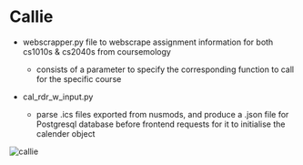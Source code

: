 # Callie
- webscrapper.py file to webscrape assignment information for both cs1010s & cs2040s from coursemology
    - consists of a parameter to specify the corresponding function to call for the specific course
  
- cal_rdr_w_input.py
    - parse .ics files exported from nusmods, and produce a .json file for Postgresql database before frontend requests for it to initialise the calender object

![callie](C:\Users\zouru\Desktop\orbital\callie.PNG)

